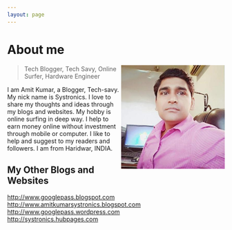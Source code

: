 ```yaml
---
layout: page
---
```


# About me

<p class="full-width no-margin"><img src="/public/image/profile.png" alt="Systronics" style="width:15rem;height:15rem;" align="right"/></p>

<blockquote class="full-width"><p>Tech Blogger, Tech Savy, Online Surfer, Hardware Engineer</p></blockquote>


I am Amit Kumar, a Blogger, Tech-savy. My nick name is Systronics. I love to share my thoughts and ideas through my blogs and websites. My hobby is  online surfing in deep way. I help to earn money online without investment through mobile or computer. I like to help and suggest to my readers and followers. I am from Haridwar, INDIA.<br>

<h2>My Other Blogs and Websites</h2>
<a href="http://www.googlepass.blogspot.com/">http://www.googlepass.blogspot.com</a><br>
<a href="http://www.amitkumarsystronics.blogspot.com/">http://www.amitkumarsystronics.blogspot.com</a><br>
<a href="http://www.googlepass.wordpress.com/">http://www.googlepass.wordpress.com</a><br>
<a href="https://systronics.hubpages.com/">http://systronics.hubpages.com</a><br>

<div class="sharethis-inline-follow-buttons"></div>
